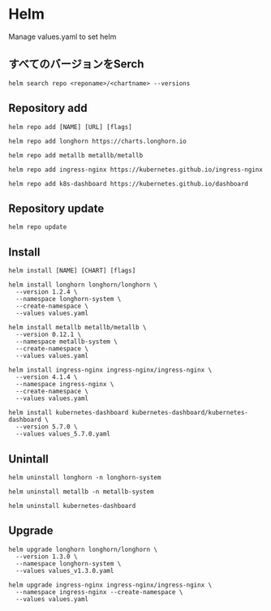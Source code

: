 # Helm
Manage values.yaml to set helm

## すべてのバージョンをSerch
```
helm search repo <reponame>/<chartname> --versions
```

## Repository add
```
helm repo add [NAME] [URL] [flags]
```

```
helm repo add longhorn https://charts.longhorn.io
```
```
helm repo add metallb metallb/metallb
```
```
helm repo add ingress-nginx https://kubernetes.github.io/ingress-nginx
```
```
helm repo add k8s-dashboard https://kubernetes.github.io/dashboard
```

## Repository update
```
helm repo update
```

## Install
```
helm install [NAME] [CHART] [flags]
```

```
helm install longhorn longhorn/longhorn \
  --version 1.2.4 \
  --namespace longhorn-system \
  --create-namespace \
  --values values.yaml
```
```
helm install metallb metallb/metallb \
  --version 0.12.1 \
  --namespace metallb-system \
  --create-namespace \
  --values values.yaml
```
```
helm install ingress-nginx ingress-nginx/ingress-nginx \
  --version 4.1.4 \
  --namespace ingress-nginx \
  --create-namespace \
  --values values.yaml
```
```
helm install kubernetes-dashboard kubernetes-dashboard/kubernetes-dashboard \
  --version 5.7.0 \
  --values values_5.7.0.yaml
```

## Unintall
```
helm uninstall longhorn -n longhorn-system
```
```
helm uninstall metallb -n metallb-system
```
```
helm uninstall kubernetes-dashboard
```

## Upgrade
```
helm upgrade longhorn longhorn/longhorn \
  --version 1.3.0 \
  --namespace longhorn-system \
  --values values_v1.3.0.yaml
```
```
helm upgrade ingress-nginx ingress-nginx/ingress-nginx \
  --namespace ingress-nginx --create-namespace \
  --values values.yaml
```